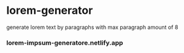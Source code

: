 # lorem-generator
generate lorem text by paragraphs with max paragraph amount of 8


<h3>lorem-impsum-generatore.netlify.app</h3>
